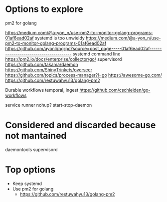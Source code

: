 # Options to explore

pm2 for golang
 
https://medium.com/@a-yon_n/use-pm2-to-monitor-golang-programs-01af6ead02af
systemd is too unwieldy
https://medium.com/@a-yon_n/use-pm2-to-monitor-golang-programs-01af6ead02af
https://github.com/ayonli/ngrpc?source=post_page-----01af6ead02af---------------------------------------
systemd command line
https://pm2.io/docs/enterprise/collector/go/
supervisord
https://github.com/takama/daemon
https://github.com/ShinyTrinkets/overseer
https://github.com/topics/process-manager?l=go
https://awesome-go.com/
https://github.com/restuwahyu13/golang-pm2

Durable workflows
temporal, ingest
https://github.com/cschleiden/go-workflows

service runner
nohup?
start-stop-daemon

# Considered and discarded because not mantained

daemontools
supervisord

# Top options

- Keep systemd
- Use pm2 for golang
  - <https://github.com/restuwahyu13/golang-pm2>
